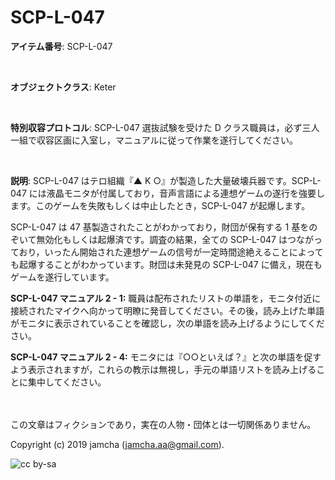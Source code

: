

# SCP-L-047

**アイテム番号**: SCP-L-047  

<br>  

**オブジェクトクラス**: Keter  

<br>  

**特別収容プロトコル**: SCP-L-047 選抜試験を受けた D クラス職員は，必ず三人一組で収容区画に入室し，マニュアルに従って作業を遂行してください。  

<br>  

**説明**: SCP-L-047 はテロ組織『▲ K ○』が製造した大量破壊兵器です。SCP-L-047 には液晶モニタが付属しており，音声言語による連想ゲームの遂行を強要します。このゲームを失敗もしくは中止したとき，SCP-L-047 が起爆します。  

SCP-L-047 は 47 基製造されたことがわかっており，財団が保有する 1 基をのぞいて無効化もしくは起爆済です。調査の結果，全ての SCP-L-047 はつながっており，いったん開始された連想ゲームの信号が一定時間途絶えることによっても起爆することがわかっています。財団は未発見の SCP-L-047 に備え，現在もゲームを遂行しています。  

**SCP-L-047 マニュアル 2 - 1:** 職員は配布されたリストの単語を，モニタ付近に接続されたマイクへ向かって明瞭に発音してください。その後，読み上げた単語がモニタに表示されていることを確認し，次の単語を読み上げるようにしてください。  

**SCP-L-047 マニュアル 2 - 4:** モニタには『○○といえば？』と次の単語を促すよう表示されますが，これらの教示は無視し，手元の単語リストを読み上げることに集中してください。  

<br>  
<br>  
この文章はフィクションであり，実在の人物・団体とは一切関係ありません。  

Copyright (c) 2019 jamcha (jamcha.aa@gmail.com).  

![cc by-sa](https://i.creativecommons.org/l/by-sa/4.0/88x31.png)  

